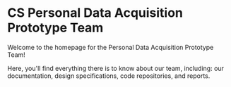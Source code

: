 # CS Personal Data Acquisition Prototype Team 

Welcome to the homepage for the Personal Data Acquisition Prototype Team!

Here, you'll find everything there is to know about our team, including: our documentation, design specifications, code repositories, and reports.


